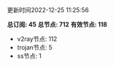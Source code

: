 更新时间2022-12-25 11:25:56

**总订阅: 45**
**总节点: 712**
**有效节点: 118**
- v2ray节点: 112
- trojan节点: 5
- ss节点: 1

